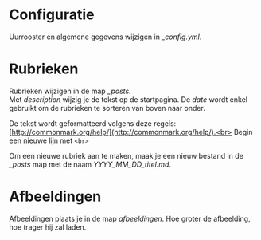 # Configuratie
Uurrooster en algemene gegevens wijzigen in *_config.yml*.

# Rubrieken
Rubrieken wijzigen in de map *_posts*. <br>
Met *description* wijzig je de tekst op de startpagina.
De *date* wordt enkel gebruikt om de rubrieken te sorteren van boven naar onder.

De tekst wordt geformatteerd volgens deze regels: [http://commonmark.org/help/](http://commonmark.org/help/).<br>
Begin een nieuwe lijn met `<br>` 

Om een nieuwe rubriek aan te maken, maak je een nieuw bestand in de *_posts* map met de naam *YYYY_MM_DD_titel.md*.

# Afbeeldingen
Afbeeldingen plaats je in de map *afbeeldingen*.
Hoe groter de afbeelding, hoe trager hij zal laden.
